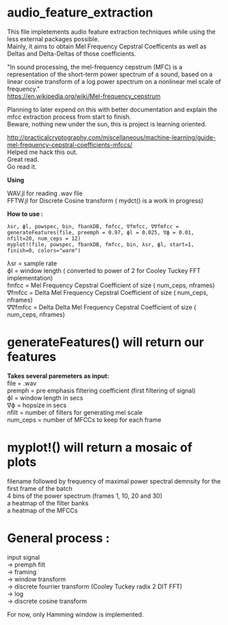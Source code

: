 # audio_feature_extraction


This file impletements audio feature extraction techniques while using the less external packages possible.<br/>
Mainly, it aims to obtain Mel Frequency Cepstral Coefficents as well as Deltas and Delta-Deltas of those coefficients.<br/>

"In sound processing, the mel-frequency cepstrum (MFC) is a representation of the short-term power spectrum of a sound, based on a linear cosine transform of a log power spectrum on a nonlinear mel scale of frequency."<br/>
https://en.wikipedia.org/wiki/Mel-frequency_cepstrum


Planning to later expend on this with better documentation and explain the mfcc extraction process from start to finish.<br/>
Beware, nothing new under the sun, this is project is learning oriented.<br/>

http://practicalcryptography.com/miscellaneous/machine-learning/guide-mel-frequency-cepstral-coefficients-mfccs/<br/>
Helped me hack this out.<br/>
Great read.<br/>
Go read it.<br/>

<strong>Using</strong><br/>

   WAV.jl for reading .wav file <br/>
   FFTW.jl for Discrete Cosine transform ( mydct() is a work in progress)<br/>

<strong>How to use :</strong><br/>

    λsr, ϕl, powspec, bin, fbankDB, fmfcc, ∇fmfcc, ∇∇fmfcc = generateFeatures(file, preemph = 0.97, ϕl = 0.025, ∇ϕ = 0.01, nfilt=20, num_ceps = 12)
    myplot!(file, powspec, fbankDB, fmfcc, bin, λsr, ϕl, start=1, finish=0, colors="warm")

   λsr = sample rate<br/>
   ϕl = window length ( converted to power of 2 for Cooley Tuckey FFT implementation)<br/>
   fmfcc = Mel Frequency Cepstral Coefficient of size ( num_ceps, nframes)<br/>
   ∇fmfcc = Delta Mel Frequency Cepstral Coefficient of size ( num_ceps, nframes)<br/>
   ∇∇fmfcc = Delta Delta Mel Frequency Cepstral Coefficient of size ( num_ceps, nframes)<br/>
    
  #   generateFeatures() will return our features
  <strong>Takes several paremeters as input:</strong><br/>
       file = .wav <br/>
       premph = pre emphasis filtering coefficient (first filtering of signal) <br/>
       ϕl = window length in secs <br/>
       ∇ϕ = hopsize in secs <br/>
       nfilt = number of filters for generating mel scale <br/>
       num_ceps = number of MFCCs to keep for each frame <br/>



 #   myplot!() will return a mosaic of plots
   filename followed by frequency of maximal power spectral demnsity for the first frame of the batch<br/>
   4 bins of the power spectrum (frames 1, 10, 20 and 30)<br/>
   a heatmap of the filter banks<br/>
   a heatmap of the MFCCs<br/>


  #  General process :
   input signal <br/>
        -> premph filt <br/>
        -> framing <br/>
        -> window transform <br/>
        -> discrete fourrier transform (Cooley Tuckey radix 2 DIT FFT) <br/>
        -> log <br/>
        -> discrete cosine transform<br/>

   For now, only Hamming window is implemented.

